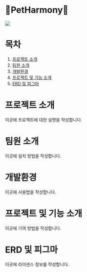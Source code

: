 <h1>🐶PetHarmony🐶</h1>
<img src="https://github.com/user-attachments/assets/fcd3dcec-cf8f-449b-afa5-ff8bb94f6364">

# 목차

1. [프로젝트 소개](#프로젝트-소개)
2. [팀원 소개](#팀원-소개)
3. [개발환경](#개발환경)
4. [프로젝트 및 기능 소개](#프로젝트-및-기능-소개)
5. [ERD 및 피그마](#ERD-및-피그마)

# 프로젝트 소개
이곳에 프로젝트에 대한 설명을 작성합니다.

# 팀원 소개
이곳에 설치 방법을 작성합니다.

# 개발환경
이곳에 사용법을 작성합니다.

# 프로젝트 및 기능 소개
이곳에 기여 방법을 작성합니다.

# ERD 및 피그마
이곳에 라이센스 정보를 작성합니다.


